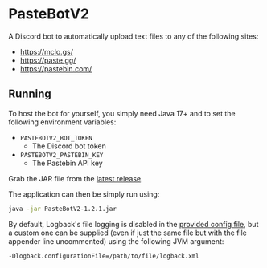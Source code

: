 # PasteBotV2

A Discord bot to automatically upload text files to any of the following sites:

- https://mclo.gs/
- https://paste.gg/
- https://pastebin.com/

## Running

To host the bot for yourself, you simply need Java 17+ and to set the following environment variables:

- `PASTEBOTV2_BOT_TOKEN`
  - The Discord bot token
- `PASTEBOTV2_PASTEBIN_KEY`
  - The Pastebin API key

Grab the JAR file from the [latest release](https://github.com/thebrightspark/PasteBotV2/releases/latest).

The application can then be simply run using:

```bash
java -jar PasteBotV2-1.2.1.jar
```

By default, Logback's file logging is disabled in the [provided config file](src/main/resources/logback.xml), but a
custom one can be supplied (even if just the same file but with the file appender line uncommented) using the following
JVM argument:

```bash
-Dlogback.configurationFile=/path/to/file/logback.xml
```
